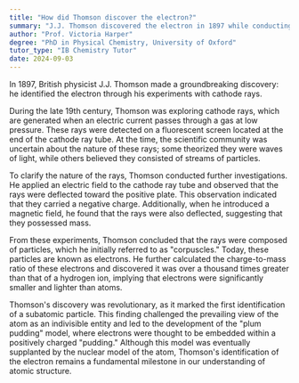 ```yaml
---
title: "How did Thomson discover the electron?"
summary: "J.J. Thomson discovered the electron in 1897 while conducting experiments with cathode rays, marking a significant advancement in the understanding of atomic structure."
author: "Prof. Victoria Harper"
degree: "PhD in Physical Chemistry, University of Oxford"
tutor_type: "IB Chemistry Tutor"
date: 2024-09-03
---
```


In 1897, British physicist J.J. Thomson made a groundbreaking discovery: he identified the electron through his experiments with cathode rays.

During the late 19th century, Thomson was exploring cathode rays, which are generated when an electric current passes through a gas at low pressure. These rays were detected on a fluorescent screen located at the end of the cathode ray tube. At the time, the scientific community was uncertain about the nature of these rays; some theorized they were waves of light, while others believed they consisted of streams of particles.

To clarify the nature of the rays, Thomson conducted further investigations. He applied an electric field to the cathode ray tube and observed that the rays were deflected toward the positive plate. This observation indicated that they carried a negative charge. Additionally, when he introduced a magnetic field, he found that the rays were also deflected, suggesting that they possessed mass.

From these experiments, Thomson concluded that the rays were composed of particles, which he initially referred to as "corpuscles." Today, these particles are known as electrons. He further calculated the charge-to-mass ratio of these electrons and discovered it was over a thousand times greater than that of a hydrogen ion, implying that electrons were significantly smaller and lighter than atoms.

Thomson's discovery was revolutionary, as it marked the first identification of a subatomic particle. This finding challenged the prevailing view of the atom as an indivisible entity and led to the development of the "plum pudding" model, where electrons were thought to be embedded within a positively charged "pudding." Although this model was eventually supplanted by the nuclear model of the atom, Thomson's identification of the electron remains a fundamental milestone in our understanding of atomic structure.
    